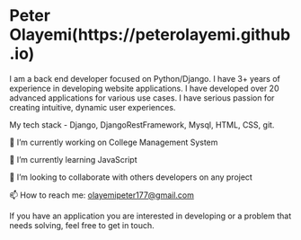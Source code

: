 <h1>Peter Olayemi(https://peterolayemi.github.io)</h1>

I am a back end developer focused on Python/Django.
I have 3+ years of experience in developing website applications. I have developed over 20 advanced applications for various use cases. I have serious passion for creating intuitive, dynamic user experiences.

My tech stack - Django, DjangoRestFramework, Mysql, HTML, CSS, git.

🔭 I’m currently working on College Management System

🌱 I’m currently learning JavaScript

👯 I’m looking to collaborate with others developers on any project

📫 How to reach me: olayemipeter177@gmail.com

If you have an application you are interested in developing or a problem that needs solving, feel free to get in touch.
